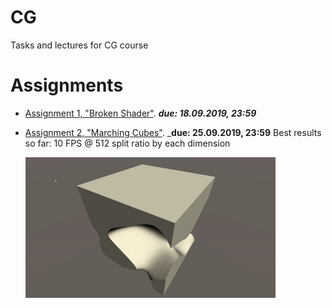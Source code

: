 # CG
Tasks and lectures for CG course

# Assignments
- [Assignment 1, "Broken Shader"](./Lectures/Lecture1). _**due: 18.09.2019, 23:59**_
- [Assignment 2, "Marching Cubes"](./Lectures/Lecture2). _**due: 25.09.2019, 23:59**
    Best results so far: 10 FPS @ 512 split ratio by each dimension
    
    ![](Lectures/Lecture2/example.gif)
